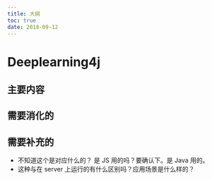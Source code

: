 ```yaml
---
title: 大纲
toc: true
date: 2018-09-12
---
```

# Deeplearning4j


## 主要内容


## 需要消化的


## 需要补充的

- 不知道这个是对应什么的？ 是 JS 用的吗？要确认下。是 Java 用的。
- 这种与在 server 上运行的有什么区别吗？应用场景是什么样的？
